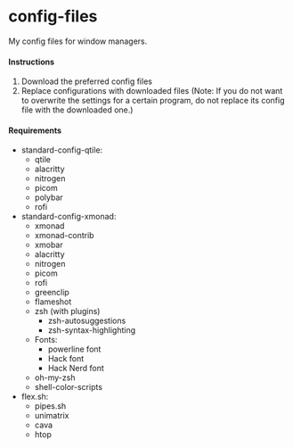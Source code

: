# config-files
My config files for window managers.<br>
#### Instructions
1. Download the preferred config files
2. Replace configurations with downloaded files (Note: If you do not want to overwrite the settings for a certain program, do not replace its config file with the downloaded one.)
#### Requirements
- standard-config-qtile:
  - qtile
  - alacritty
  - nitrogen
  - picom
  - polybar
  - rofi
- standard-config-xmonad:
  - xmonad
  - xmonad-contrib
  - xmobar
  - alacritty
  - nitrogen
  - picom
  - rofi
  - greenclip
  - flameshot
  - zsh
    (with plugins)
    - zsh-autosuggestions
    - zsh-syntax-highlighting
  - Fonts:
    - powerline font
    - Hack font
    - Hack Nerd font
  - oh-my-zsh
  - shell-color-scripts
- flex.sh:
  - pipes.sh
  - unimatrix
  - cava
  - htop
